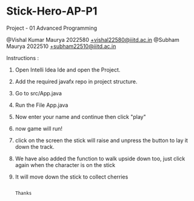 # Stick-Hero-AP-P1

Project - 01 Advanced Programming

@Vishal Kumar Maurya 2022580  +vishal22580@iiitd.ac.in
@Subham Maurya 2022510  +subham22510@iiitd.ac.in

Instructions :
1. Open Intelli Idea Ide and open the Project.
2. Add the required javafx repo in project structure.
3. Go to src/App.java
4. Run the File App.java
5. Now enter your name and continue then click "play"
6. now game will run!
7. click on the screen the stick will raise and unpress the button to lay it down the track.
8. We have also added the function to walk upside down too, just click again when the character is on the stick 
9. It will move down the stick to collect cherries


                                                                     Thanks

